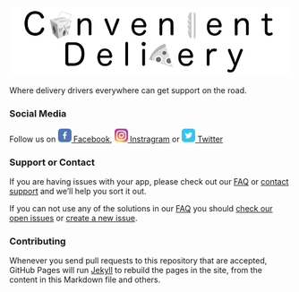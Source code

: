 ![Welcome to Convenient Delivery](images/convenient_delivery_github_banner.png)

Where delivery drivers everywhere can get support on the road.

### Social Media
Follow us on  [![Facebook Page](images/facebook.png)  Facebook](https://www.facebook.com/convenient.delivery),  [![Instagram Profile](images/instagram.png)  Instragram](https://www.instagram.com/convenient_delivery) or  [![twitter Profile](images/twitter.png)  Twitter](https://twitter.com/Conven_Delivery)

### Support or Contact

If you are having issues with your app, please check out our [FAQ](FAQ.md) or [contact support](operators.dba[at]gmail.com) and we’ll help you sort it out.

If you can not use any of the solutions in our [FAQ](FAQ.md) you should [check our open issues](https://github.com/non-profit-lynn/convenient-delivery/issues) or [create a new issue](https://github.com/non-profit-lynn/convenient-delivery/issues/new).

### Contributing

Whenever you send pull requests to this repository that are accepted, GitHub Pages will run [Jekyll](https://jekyllrb.com/) to rebuild the pages in the site, from the content in this Markdown file and others.
